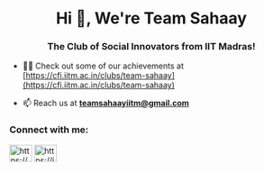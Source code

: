 <h1 align="center">Hi 👋, We're Team Sahaay</h1>
<h3 align="center">The Club of Social Innovators from IIT Madras!</h3>

- 👨‍💻 Check out some of our achievements at [https://cfi.iitm.ac.in/clubs/team-sahaay](https://cfi.iitm.ac.in/clubs/team-sahaay)

- 📫 Reach us at **teamsahaayiitm@gmail.com**

<h3 align="left">Connect with me:</h3>
<p align="left">
<a href="https://linkedin.com/in/https://www.linkedin.com/company/sahaay-iitmadras/" target="blank"><img align="center" src="https://raw.githubusercontent.com/rahuldkjain/github-profile-readme-generator/master/src/images/icons/Social/linked-in-alt.svg" alt="https://www.linkedin.com/company/sahaay-iitmadras/" height="30" width="40" /></a>
<a href="https://instagram.com/https://instagram.com/sahaay_iitm/" target="blank"><img align="center" src="https://raw.githubusercontent.com/rahuldkjain/github-profile-readme-generator/master/src/images/icons/Social/instagram.svg" alt="https://instagram.com/sahaay_iitm/" height="30" width="40" /></a>
</p>
